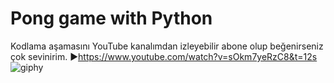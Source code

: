 # Pong game with Python

Kodlama aşamasını YouTube kanalımdan izleyebilir abone olup beğenirseniz çok sevinirim. ▶https://www.youtube.com/watch?v=sOkm7yeRzC8&t=12s
![giphy](https://github.com/alegborisovic/pong-game-python/assets/113502552/56adcf99-7efd-4400-bfbc-fd0ca4442c6b)
